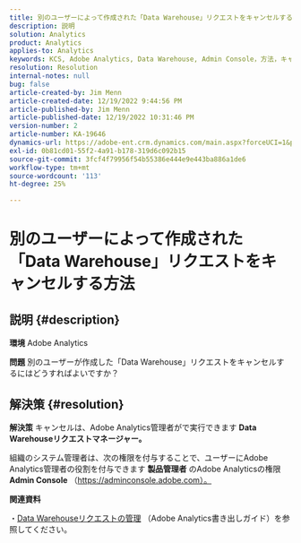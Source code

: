 ```yaml
---
title: 別のユーザーによって作成された「Data Warehouse」リクエストをキャンセルする方法
description: 説明
solution: Analytics
product: Analytics
applies-to: Analytics
keywords: KCS, Adobe Analytics, Data Warehouse, Admin Console，方法，キャンセル，リクエスト，別のユーザー，Data Warehouseリクエストマネージャー
resolution: Resolution
internal-notes: null
bug: false
article-created-by: Jim Menn
article-created-date: 12/19/2022 9:44:56 PM
article-published-by: Jim Menn
article-published-date: 12/19/2022 10:31:46 PM
version-number: 2
article-number: KA-19646
dynamics-url: https://adobe-ent.crm.dynamics.com/main.aspx?forceUCI=1&pagetype=entityrecord&etn=knowledgearticle&id=475e715c-e67f-ed11-81ac-6045bd006704
exl-id: 0b81cd01-55f2-4a91-b178-319d6c092b15
source-git-commit: 3fcf4f79956f54b55386e444e9e443ba886a1de6
workflow-type: tm+mt
source-wordcount: '113'
ht-degree: 25%

---
```


# 別のユーザーによって作成された「Data Warehouse」リクエストをキャンセルする方法

## 説明 {#description}


<b>環境</b>
Adobe Analytics

<b>問題</b>
別のユーザーが作成した「Data Warehouse」リクエストをキャンセルするにはどうすればよいですか？


## 解決策 {#resolution}


<b>解決策</b>
キャンセルは、Adobe Analytics管理者がで実行できます <b>Data Warehouseリクエストマネージャー。</b>

組織のシステム管理者は、次の権限を付与することで、ユーザーにAdobe Analytics管理者の役割を付与できます <b>製品管理者</b> のAdobe Analyticsの権限 <b>Admin Console</b> （https://adminconsole.adobe.com）。

<b>関連資料</b>

・[Data Warehouseリクエストの管理](https://experienceleague.adobe.com/docs/analytics/export/data-warehouse/data-warehouse-requests-manage.html?lang=ja) （Adobe Analytics書き出しガイド）を参照してください。
